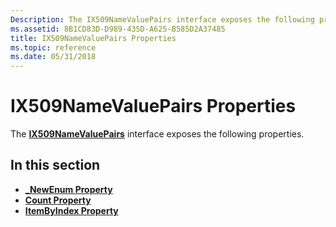 ```yaml
---
Description: The IX509NameValuePairs interface exposes the following properties.
ms.assetid: 8B1CD83D-D989-435D-A625-B585D2A37485
title: IX509NameValuePairs Properties
ms.topic: reference
ms.date: 05/31/2018
---
```


# IX509NameValuePairs Properties

The [**IX509NameValuePairs**](/windows/desktop/api/CertEnroll/nn-certenroll-ix509namevaluepairs) interface exposes the following properties.

## In this section

-   [**\_NewEnum Property**](/windows/desktop/api/CertEnroll/nf-certenroll-ix509namevaluepairs-get__newenum)
-   [**Count Property**](/windows/desktop/api/CertEnroll/nf-certenroll-ix509namevaluepairs-get_count)
-   [**ItemByIndex Property**](/windows/desktop/api/CertEnroll/nf-certenroll-ix509namevaluepairs-get_itembyindex)

 

 




